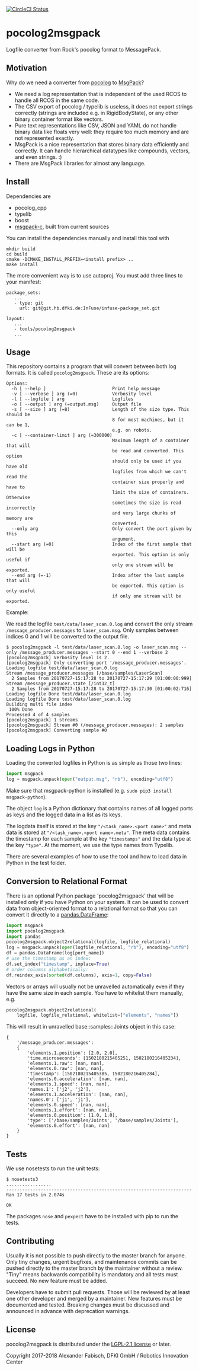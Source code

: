 [![CircleCI Status](https://circleci.com/gh/rock-core/tools-pocolog2msgpack/tree/master.svg?style=shield&circle-token=:circle-token)](https://circleci.com/gh/rock-core/tools-pocolog2msgpack)

# pocolog2msgpack

Logfile converter from Rock's pocolog format to MessagePack.

## Motivation

Why do we need a converter from
[pocolog](https://github.com/rock-core/tools-pocolog) to
[MsgPack](http://msgpack.org)?

* We need a log representation that is independent of the used RCOS to
  handle all RCOS in the same code.
* The CSV export of pocolog / typelib is useless, it does not export
  strings correctly (strings are included e.g. in RigidBodyState), or any
  other binary container format like vectors.
* Pure text representations like CSV, JSON and YAML do not handle binary
  data like floats very well: they require too much memory and are not
  represented exactly.
* MsgPack is a nice representation that stores binary data efficiently and
  correctly. It can handle hierarchical datatypes like compounds, vectors,
  and even strings. :)
* There are MsgPack libraries for almost any language.

## Install

Dependencies are

* pocolog_cpp
* typelib
* boost
* [msgpack-c](https://github.com/msgpack/msgpack-c), built from current sources

You can install the dependencies manually and install this tool with

    mkdir build
    cd build
    cmake -DCMAKE_INSTALL_PREFIX=<install prefix> ..
    make install

The more convenient way is to use autoproj. You must add three lines to
your manifest:

    package_sets:
       ...
       - type: git
         url: git@git.hb.dfki.de:InFuse/infuse-package_set.git

    layout:
       ...
       - tools/pocolog2msgpack
       ...

## Usage

This repository contains a program that will convert between both log
formats. It is called `pocolog2msgpack`. These are its options:

```
Options:
  -h [ --help ]                         Print help message
  -v [ --verbose ] arg (=0)             Verbosity level
  -l [ --logfile ] arg                  Logfiles
  -o [ --output ] arg (=output.msg)     Output file
  -s [ --size ] arg (=8)                Length of the size type. This should be
                                        8 for most machines, but it can be 1, 
                                        e.g. on robots.
  -c [ --container-limit ] arg (=300000)
                                        Maximum length of a container that will
                                        be read and converted. This option 
                                        should only be used if you have old 
                                        logfiles from which we can't read the 
                                        container size properly and have to 
                                        limit the size of containers. Otherwise
                                        sometimes the size is read incorrectly 
                                        and very large chunks of memory are 
                                        converted.
  --only arg                            Only convert the port given by this 
                                        argument.
  --start arg (=0)                      Index of the first sample that will be 
                                        exported. This option is only useful if
                                        only one stream will be exported.
  --end arg (=-1)                       Index after the last sample that will 
                                        be exported. This option is only useful
                                        if only one stream will be exported.
```

Example:

We read the logfile `test/data/laser_scan.0.log` and convert the only stream
`/message_producer.messages` to `laser_scan.msg`. Only samples between
indices 0 and 1 will be converted to the output file.

    $ pocolog2msgpack -l test/data/laser_scan.0.log -o laser_scan.msg --only /message_producer.messages --start 0 --end 1 --verbose 2
    [pocolog2msgpack] Verbosity level is 2.
    [pocolog2msgpack] Only converting port '/message_producer.messages'.
    Loading logfile test/data/laser_scan.0.log
    Stream /message_producer.messages [/base/samples/LaserScan]
      2 Samples from 20170727-15:17:28 to 20170727-15:17:29 [01:00:00:999]
    Stream /message_producer.state [/int32_t]
      2 Samples from 20170727-15:17:28 to 20170727-15:17:30 [01:00:02:716]
    Loading logfile Done test/data/laser_scan.0.log
    Loading logfile Done test/data/laser_scan.0.log
    Building multi file index 
     100% Done
    Processed 4 of 4 samples 
    [pocolog2msgpack] 1 streams
    [pocolog2msgpack] Stream #0 (/message_producer.messages): 2 samples
    [pocolog2msgpack] Converting sample #0

## Loading Logs in Python

Loading the converted logfiles in Python is as simple as those two lines:

```python
import msgpack
log = msgpack.unpack(open("output.msg", "rb"), encoding="utf8")
```

Make sure that msgpack-python is installed
(e.g. `sudo pip3 install msgpack-python`).

The object `log` is a Python dictionary that contains names of all logged ports
as keys and the logged data in a list as its keys.

The logdata itself is stored at the key `"/<task_name>.<port name>"` and
meta data is stored at `"/<task_name>.<port name>.meta"`. The meta data
contains the timestamp for each sample at the key `"timestamps"` and the
data type at the key `"type"`. At the moment, we use the type names from
Typelib.

There are several examples of how to use the tool and how to load data in
Python in the test folder.

## Conversion to Relational Format

There is an optional Python package 'pocolog2msgpack' that will be installed
only if you have Python on your system. It can be used to convert data
from object-oriented format to a relational format so that you can convert it
directly to a [pandas.DataFrame](http://pandas.pydata.org/):

```python
import msgpack
import pocolog2msgpack
import pandas
pocolog2msgpack.object2relational(logfile, logfile_relational)
log = msgpack.unpack(open(logfile_relational, "rb"), encoding="utf8")
df = pandas.DataFrame(log[port_name])
# use the timestamp as an index:
df.set_index("timestamp", inplace=True)
# order columns alphabetically:
df.reindex_axis(sorted(df.columns), axis=1, copy=False)
```

Vectors or arrays will usually not be unravelled automatically even if they
have the same size in each sample. You have to whitelist them manually, e.g.

```python
pocolog2msgpack.object2relational(
    logfile, logfile_relational, whitelist=["elements", "names"])
```

This will result in unravelled base::samples::Joints object in this case:

```
{
    '/message_producer.messages':
    {
        'elements.1.position': [2.0, 2.0],
        'time.microseconds': [1502180215405251, 1502180216405234],
        'elements.1.raw': [nan, nan],
        'elements.0.raw': [nan, nan],
        'timestamp': [1502180215405385, 1502180216405284],
        'elements.0.acceleration': [nan, nan],
        'elements.1.speed': [nan, nan],
        'names.1': ['j2', 'j2'],
        'elements.1.acceleration': [nan, nan],
        'names.0': ['j1', 'j1'],
        'elements.0.speed': [nan, nan],
        'elements.1.effort': [nan, nan],
        'elements.0.position': [1.0, 1.0],
        'type': ['/base/samples/Joints', '/base/samples/Joints'],
        'elements.0.effort': [nan, nan]
    }
}
```

## Tests

We use nosetests to run the unit tests:

    $ nosetests3
    .................
    ----------------------------------------------------------------------
    Ran 17 tests in 2.074s

    OK

The packages `nose` and `pexpect` have to be installed with pip to run the tests.

## Contributing

Usually it is not possible to push directly to the master branch for anyone.
Only tiny changes, urgent bugfixes, and maintenance commits can be pushed
directly to the master branch by the maintainer without a review.
"Tiny" means backwards compatibility is mandatory and all tests must
succeed. No new feature must be added.

Developers have to submit pull requests. Those will be reviewed by at least
one other developer and merged by a maintainer. New features must be
documented and tested. Breaking changes must be discussed and announced
in advance with deprecation warnings.

## License

pocolog2msgpack is distributed under the
[LGPL-2.1 license](https://www.gnu.org/licenses/old-licenses/lgpl-2.1.en.html) or later.

Copyright 2017-2018 Alexander Fabisch, DFKI GmbH / Robotics Innovation Center
